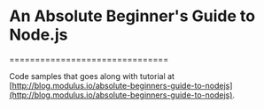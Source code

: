# An Absolute Beginner's Guide to Node.js
===============================

Code samples that goes along with tutorial at [http://blog.modulus.io/absolute-beginners-guide-to-nodejs](http://blog.modulus.io/absolute-beginners-guide-to-nodejs).
